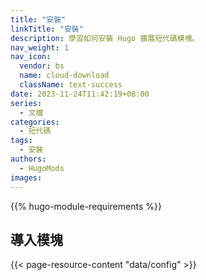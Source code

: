 ```yaml
---
title: "安裝"
linkTitle: "安裝"
description: 學習如何安裝 Hugo 擴展短代碼模塊。
nav_weight: 1
nav_icon:
  vendor: bs
  name: cloud-download
  className: text-success
date: 2023-11-24T11:42:19+08:00
series:
  - 文檔
categories:
  - 短代碼
tags:
  - 安裝
authors:
  - HugoMods
images:
---
```


{{% hugo-module-requirements %}}

## 導入模塊

{{< page-resource-content "data/config" >}}

